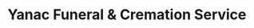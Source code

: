 ---
title: "Yanac Funeral & Cremation Service"
url: /mount-pocono/yanac-funeral-and-cremation-service/
shop: funeral directors
---
